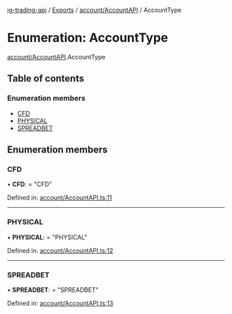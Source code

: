 [ig-trading-api](../README.md) / [Exports](../modules.md) / [account/AccountAPI](../modules/account_accountapi.md) / AccountType

# Enumeration: AccountType

[account/AccountAPI](../modules/account_accountapi.md).AccountType

## Table of contents

### Enumeration members

- [CFD](account_accountapi.accounttype.md#cfd)
- [PHYSICAL](account_accountapi.accounttype.md#physical)
- [SPREADBET](account_accountapi.accounttype.md#spreadbet)

## Enumeration members

### CFD

• **CFD**: = "CFD"

Defined in: [account/AccountAPI.ts:11](https://github.com/bennycode/ig-trading-api/blob/1448b27/src/account/AccountAPI.ts#L11)

---

### PHYSICAL

• **PHYSICAL**: = "PHYSICAL"

Defined in: [account/AccountAPI.ts:12](https://github.com/bennycode/ig-trading-api/blob/1448b27/src/account/AccountAPI.ts#L12)

---

### SPREADBET

• **SPREADBET**: = "SPREADBET"

Defined in: [account/AccountAPI.ts:13](https://github.com/bennycode/ig-trading-api/blob/1448b27/src/account/AccountAPI.ts#L13)
